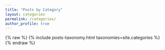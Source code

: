```yaml
---
title: "Posts by Category"
layout: categories
permalink: /categories/
author_profile: true
---
```


{% raw %}
{% include posts-taxonomy.html taxonomies=site.categories %}
{% endraw %}
